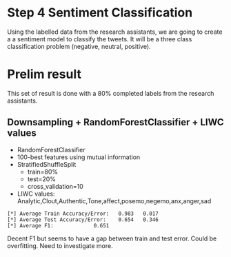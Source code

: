# Step 4 Sentiment Classification
Using the labelled data from the research assistants, we are going to create a a sentiment model to classify the tweets.
It will be a three class classification problem (negative, neutral, positive).

# Prelim result
This set of result is done with a 80% completed labels from the research assistants.

## Downsampling + RandomForestClassifier + LIWC values

- RandomForestClassifier
- 100-best features using mutual information
- StratifiedShuffleSplit
    - train=80%
    - test=20%
    - cross_validation=10
- LIWC values: Analytic,Clout,Authentic,Tone,affect,posemo,negemo,anx,anger,sad

```
[*] Average Train Accuracy/Error: 	0.983	0.017
[*] Average Test Accuracy/Error: 	0.654	0.346
[*] Average F1: 			0.651
```

Decent F1 but seems to have a gap between train and test error. 
Could be overfitting. Need to investigate more.